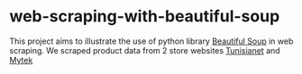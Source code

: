 # web-scraping-with-beautiful-soup
This project aims to illustrate the use of python library [Beautiful Soup](https://pages.github.com/) in web scraping.
We scraped product data from 2 store websites [Tunisianet](https://www.tunisianet.com.tn/) and [Mytek](https://www.mytek.tn/) 
